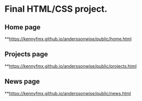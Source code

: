 # Final HTML/CSS project. 

## Home page

**https://kennyfmx.github.io/anderssonwise/public/home.html

## Projects page

**https://kennyfmx.github.io/anderssonwise/public/projects.html

## News page

**https://kennyfmx.github.io/anderssonwise/public/news.html


